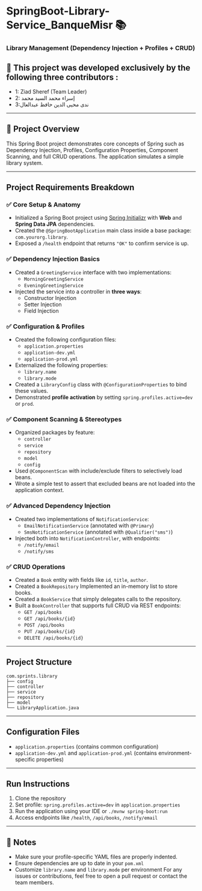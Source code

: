 # SpringBoot-Library-Service_BanqueMisr 📚

### Library Management (Dependency Injection + Profiles + CRUD)

## 👥 This project was developed exclusively by the following three contributors :
-  1: Ziad Sheref (Team Leader)
-  2: إسراء محمد السيد محمد
-  3:ندى محيى الدين حافظ عبدالعال

---

## 📌 Project Overview
This Spring Boot project demonstrates core concepts of Spring such as Dependency Injection, Profiles, Configuration Properties, Component Scanning, and full CRUD operations. The application simulates a simple library system.

---

## Project Requirements Breakdown

### ✅ Core Setup & Anatomy
- Initialized a Spring Boot project using [Spring Initializr](https://start.spring.io/) with **Web** and **Spring Data JPA** dependencies.
- Created the `@SpringBootApplication` main class inside a base package: `com.yourorg.library`.
- Exposed a `/health` endpoint that returns `"OK"` to confirm service is up.

### ✅ Dependency Injection Basics
- Created a `GreetingService` interface with two implementations:
  - `MorningGreetingService`
  - `EveningGreetingService`
- Injected the service into a controller in **three ways**:
  - Constructor Injection
  - Setter Injection
  - Field Injection

### ✅ Configuration & Profiles
- Created the following configuration files:
  - `application.properties`
  - `application-dev.yml`
  - `application-prod.yml`
- Externalized the following properties:
  - `library.name`
  - `library.mode`
- Created a `LibraryConfig` class with `@ConfigurationProperties` to bind these values.
- Demonstrated **profile activation** by setting `spring.profiles.active=dev` or `prod`.

### ✅ Component Scanning & Stereotypes
- Organized packages by feature:
  - `controller`
  - `service`
  - `repository`
  - `model`
  - `config`
- Used `@ComponentScan` with include/exclude filters to selectively load beans.
- Wrote a simple test to assert that excluded beans are not loaded into the application context.

### ✅ Advanced Dependency Injection
- Created two implementations of `NotificationService`:
  - `EmailNotificationService` (annotated with `@Primary`)
  - `SmsNotificationService` (annotated with `@Qualifier("sms")`)
- Injected both into `NotificationController`, with endpoints:
  - `/notify/email`
  - `/notify/sms`

### ✅ CRUD Operations
- Created a `Book` entity with fields like `id`, `title`, `author`.
- Created a `BookRepository` Implemented an in-memory list to store books.
- Created a `BookService` that simply delegates calls to the repository.
- Built a `BookController` that supports full CRUD via REST endpoints:
  - `GET /api/books`
  - `GET /api/books/{id}`
  - `POST /api/books`
  - `PUT /api/books/{id}`
  - `DELETE /api/books/{id}`

---

## Project Structure
```
com.sprints.library
├── config
├── controller
├── service
├── repository
├── model
└── LibraryApplication.java
```

---

## Configuration Files
- `application.properties` (contains common configuration)
- `application-dev.yml` and `application-prod.yml` (contains environment-specific properties)

---

## Run Instructions
1. Clone the repository
2. Set profile: `spring.profiles.active=dev` in `application.properties`
3. Run the application using your IDE or `./mvnw spring-boot:run`
4. Access endpoints like `/health`, `/api/books`, `/notify/email`

---

## 📝 Notes
- Make sure your profile-specific YAML files are properly indented.
- Ensure dependencies are up to date in your `pom.xml`
- Customize `library.name` and `library.mode` per environment
For any issues or contributions, feel free to open a pull request or contact the team members.

